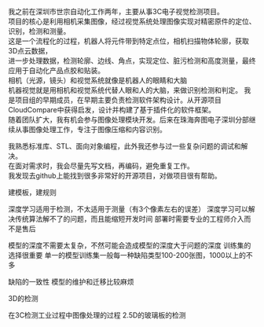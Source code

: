 
我之前在深圳市世宗自动化工作两年，主要从事3C电子视觉检测项目。<br>
项目的核心是利用相机采集图像，经过视觉系统处理图像实现对精密原件的定位、识别，检测和测量。<br>
这是一个流程化的过程，机器人将元件带到特定点位，相机扫描物体轮廓，获取3D点云数据，<br>
进一步处理数据，检测轮廓、边线、角点，实现定位、脏污检测和高度测量，最终应用于自动化产品点胶和贴装。<br>
相机（光源，镜头）和视觉系统就像是机器人的眼睛和大脑<br>
机器视觉就是用相机和视觉系统代替人眼和人的大脑，来做识别检测和判定。
我是项目组的早期成员，在早期主要负责检测软件架构设计。从开源项目CloudCompare中获得启发，设计并构建了基于插件化的软件框架。<br>
随着团队扩大，我有机会参与图像处理模块开发。后来在珠海奔图电子深圳分部继续从事图像处理工作，专注于图像压缩和内容识别。<br>

我熟悉标准库、STL、面向对象编程，此外我还参与过一些复杂问题的调试和解决。<br>
在面对需求时，我会尽量先写文档，再编码，避免重复工作。<br>
我发现去github上能找到很多非常好的开源项目，对做项目很有帮助。

建模板，建规则

深度学习适用于检测，不太适用于测量（有3个像素左右的误差）
深度学习可以解决传统算法解不了的问题，而且能缩短开发时间
部署时需要专业的工程师介入而不是售后

模型的深度不需要太复杂，不然可能会造成模型的深度大于问题的深度
训练集的选择很重要
单一的模型训练集一般每一种缺陷类型100-200张图，1000以上的不多



缺陷的一致性
模型的维护和迁移比较麻烦

3D的检测

在3C检测工业过程中图像处理的过程
2.5D的玻璃板的检测




